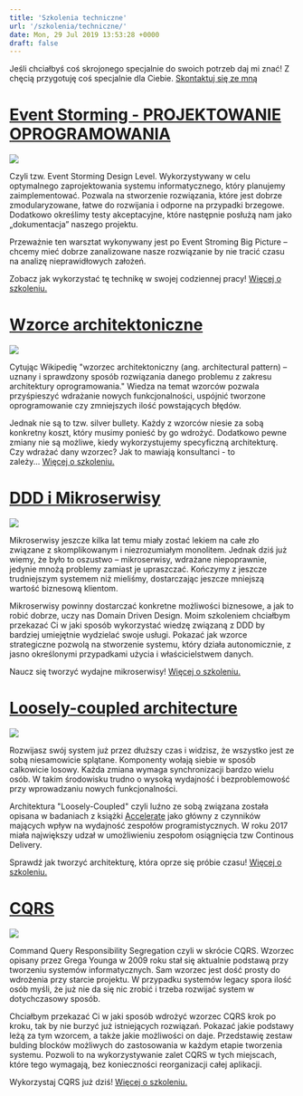 ```yaml
---
title: 'Szkolenia techniczne'
url: '/szkolenia/techniczne/'
date: Mon, 29 Jul 2019 13:53:28 +0000
draft: false
---
```


Jeśli chciałbyś coś skrojonego specjalnie do swoich potrzeb daj mi znać! Z chęcią przygotuję coś specjalnie dla Ciebie. [Skontaktuj się ze mną](/kontakt)

[Event Storming - PROJEKTOWANIE OPROGRAMOWANIA](/szkolenia/event-storming-projektowanie-oprogramowania)
=======================================================================================================

[![](/images/2018/05/eventstorming.logo_.png)](/szkolenia/event-storming-projektowanie-oprogramowania)

Czyli tzw. Event Storming Design Level. Wykorzystywany w celu optymalnego zaprojektowania systemu informatycznego, który planujemy zaimplementować. Pozwala na stworzenie rozwiązania, które jest dobrze zmodularyzowane, łatwe do rozwijania i odporne na przypadki brzegowe. Dodatkowo określimy testy akceptacyjne, które następnie posłużą nam jako „dokumentacja” naszego projektu.

Przeważnie ten warsztat wykonywany jest po Event Stroming Big Picture – chcemy mieć dobrze zanalizowane nasze rozwiązanie by nie tracić czasu na analizę nieprawidłowych założeń.

Zobacz jak wykorzystać tę technikę w swojej codziennej pracy! [Więcej o szkoleniu.](/szkolenia/event-storming-projektowanie-oprogramowania)

[Wzorce architektoniczne](/szkolenia/wzorce-architektoniczne)
=============================================================

[![](/images/2019/09/Wzorce-Architektoniczne.jpg)](/szkolenia/wzorce-architektoniczne)

Cytując Wikipedię "wzorzec architektoniczny (ang. architectural pattern) – uznany i sprawdzony sposób rozwiązania danego problemu z zakresu architektury oprogramowania." Wiedza na temat wzorców pozwala przyśpieszyć wdrażanie nowych funkcjonalności, uspójnić tworzone oprogramowanie czy zmniejszych ilość powstających błędów.

Jednak nie są to tzw. silver bullety. Każdy z wzorców niesie za sobą konkretny koszt, który musimy ponieść by go wdrożyć. Dodatkowo pewne zmiany nie są możliwe, kiedy wykorzystujemy specyficzną architekturę. Czy wdrażać dany wzorzec? Jak to mawiają konsultanci - to zależy... [Więcej o szkoleniu.](/szkolenia/wzorce-architektoniczne)

[DDD i Mikroserwisy](/szkolenia/ddd-i-mikroserwisy/)
====================================================

[![](/images/2019/09/Mikroserwisy.jpg)](/szkolenia/ddd-i-mikroserwisy/)

Mikroserwisy jeszcze kilka lat temu miały zostać lekiem na całe zło związane z skomplikowanym i niezrozumiałym monolitem. Jednak dziś już wiemy, że było to oszustwo – mikroserwisy, wdrażane niepoprawnie, jedynie mnożą problemy zamiast je upraszczać. Kończymy z jeszcze trudniejszym systemem niż mieliśmy, dostarczając jeszcze mniejszą wartość biznesową klientom.

Mikroserwisy powinny dostarczać konkretne możliwości biznesowe, a jak to robić dobrze, uczy nas Domain Driven Design. Moim szkoleniem chciałbym przekazać Ci w jaki sposób wykorzystać wiedzę związaną z DDD by bardziej umiejętnie wydzielać swoje usługi. Pokazać jak wzorce strategiczne pozwolą na stworzenie systemu, który działa autonomicznie, z jasno określonymi przypadkami użycia i właścicielstwem danych.

Naucz się tworzyć wydajne mikroserwisy! [Więcej o szkoleniu.](/szkolenia/ddd-i-mikroserwisy/)

[Loosely-coupled architecture](/szkolenia/loosely-coupled-architecture/)
========================================================================

[![](/images/2019/09/Loosely-coupled.jpg)](/szkolenia/loosely-coupled-architecture/)

Rozwijasz swój system już przez dłuższy czas i widzisz, że wszystko jest ze sobą niesamowicie splątane. Komponenty wołają siebie w sposób calkowicie losowy. Każda zmiana wymaga synchronizacji bardzo wielu osób. W takim środowisku trudno o wysoką wydajność i bezproblemowość przy wprowadzaniu nowych funkcjonalności.

Architektura "Loosely-Coupled" czyli luźno ze sobą związana została opisana w badaniach z książki [Accelerate](https://www.goodreads.com/en/book/show/35747076) jako główny z czynników mających wpływ na wydajność zespołów programistycznych. W roku 2017 miała największy udzał w umożliwieniu zespołom osiągnięcia tzw Continous Delivery.

Sprawdź jak tworzyć architekturę, która oprze się próbie czasu! [Więcej o szkoleniu.](/szkolenia/loosely-coupled-architecture/)

[CQRS](/szkolenia/cqrs/)
========================

[![](/images/2019/09/CQRS.jpg)](/szkolenia/cqrs/)

Command Query Responsibility Segregation czyli w skrócie CQRS. Wzorzec opisany przez Grega Younga w 2009 roku stał się aktualnie podstawą przy tworzeniu systemów informatycznych. Sam wzorzec jest dość prosty do wdrożenia przy starcie projektu. W przypadku systemów legacy spora ilość osób myśli, że już nie da się nic zrobić i trzeba rozwijać system w dotychczasowy sposób.

Chciałbym przekazać Ci w jaki sposób wdrożyć wzorzec CQRS krok po kroku, tak by nie burzyć już istniejących rozwiązań. Pokazać jakie podstawy leżą za tym wzorcem, a także jakie możliwości on daje. Przedstawię zestaw bulding blocków możliwych do zastosowania w każdym etapie tworzenia systemu. Pozwoli to na wykorzystywanie zalet CQRS w tych miejscach, które tego wymagają, bez konieczności reorganizacji całej aplikacji.

Wykorzystaj CQRS już dziś! [Więcej o szkoleniu.](/szkolenia/cqrs/)